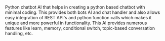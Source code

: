 Python chatbot AI that helps in creating a python based chatbot with minimal coding. This provides both bots AI and chat handler and also allows easy integration of REST API's and python function calls which makes it unique and more powerful in functionality. This AI provides numerous features like learn, memory, conditional switch, topic-based conversation handling, etc.

